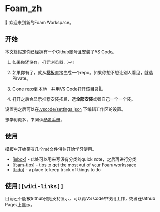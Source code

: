 # Foam_zh

👋 欢迎来到新的Foam Workspace。

## 开始

本文档假定你已经拥有一个Github账号且安装了VS Code。

1. 如果你还没有，打开浏览器，冲！
   
2. 如果你有了，就从[模板](https://github.com/foambubble/foam-template/generate)直接生成一个repo。如果你想不想让别人看见，就选Pirvate。

3. Clone repo到本地，并用VS Code打开该目录📂。

4. 打开之后会显示推荐安装拓展，选**全部安装**或者自己一个一个装。

设置完之后可以在[.vscode/settings.json](.vscode/settings.json) 下编辑工作区的设置。

想学到更多，来阅读[参考手册](https://foambubble.github.io/foam/recipes)。

## 使用

模板中开始带有几个md文件供你开始学习使用。

- [[inbox]] - 此处可以用来写没有分类的quick note，之后再进行分类
- [[foam-tips]] - tips to get the most out of your Foam workspace
- [[todo]] - a place to keep track of things to do

## 使用`[[wiki-links]]`

目前还不能被Github预览支持显示，可以再VS Code中使用工作，或者在Github Pages上显示。



[//begin]: # "Autogenerated link references for markdown compatibility"
[inbox]: inbox "Inbox"
[foam-tips]: foam-tips "Foam tips"
[todo]: todo "Todo"
[//end]: # "Autogenerated link references"
